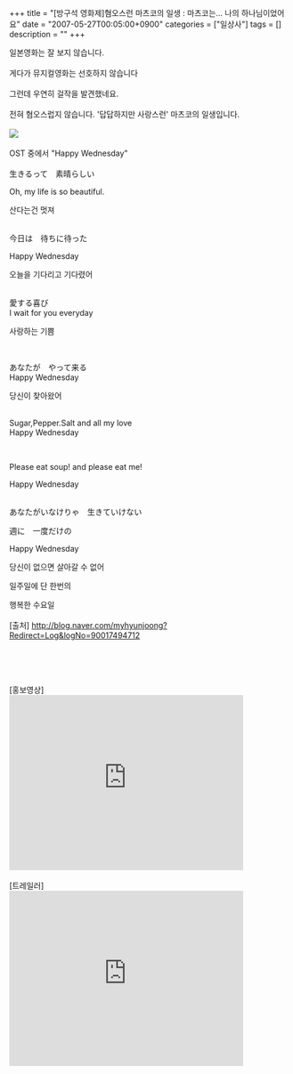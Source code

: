 +++
title = "[방구석 영화제]혐오스런 마츠코의 일생 : 마츠코는... 나의 하나님이었어요"
date = "2007-05-27T00:05:00+0900"
categories = ["일상사"]
tags = []
description = ""
+++
<span class="copyright_entry" style="display:block;" title="[방구석 영화제]혐오스런 마츠코의 일생 : 마츠코는... 나의 하나님이었어요@@**@@http://shed.egloos.com/1573962"></span>
<p>일본영화는 잘 보지 않습니다.<br><br>게다가 뮤지컬영화는 선호하지 않습니다<br><br>그런데 우연히 걸작을 발견했네요.<br><br>전혀 혐오스럽지 않습니다. '답답하지만 사랑스런' 마츠코의 일생입니다.<br><br><img src="/attachment/1573962_1.jpg"><br><br>OST 중에서 "Happy Wednesday"<br><br>生きるって　素晴らしい </p>
<p>Oh, my life is so beautiful. </p>
<p>산다는건 멋져</p>
<p><br>今日は　待ちに待った </p>
<p>Happy Wednesday </p>
<p>오늘을 기다리고 기다렸어</p>
<p><br>愛する喜び <br>I wait for you everyday </p>
<p>사랑하는 기쁨</p>
<p>&nbsp;</p>
<p>あなたが　やって来る <br>Happy Wednesday </p>
<p>당신이 찾아왔어 </p>
<p><br>Sugar,Pepper.Salt and all my love <br>Happy Wednesday </p>
<p>&nbsp;</p>
<p>Please eat soup! and please eat me! </p>
<p>Happy Wednesday</p>
<p><br>あなたがいなけりゃ　生きていけない </p>
<p>週に　一度だけの </p>
<p>Happy Wednesday </p>
<p>당신이 없으면 살아갈 수 없어 </p>
<p>일주일에 단 한번의 </p>
<p>행복한 수요일<br><br>[출처] <a href="http://blog.naver.com/myhyunjoong?Redirect=Log&amp;logNo=90017494712">http://blog.naver.com/myhyunjoong?Redirect=Log&amp;logNo=90017494712</a></p>
<p><br></p>
<br>
<br>[홍보영상]
<br>
<embed src="http://www.youtube.com/v/h5YiO1kSZdQ?version=3&amp;hl=ko_KR" type="application/x-shockwave-flash" width="420" height="315" allowscriptaccess="always" allowfullscreen="true">
<br>
<br>[트레일러]
<br>
<embed src="http://www.youtube.com/v/gzvbQNNXm4E?version=3&amp;hl=ko_KR" type="application/x-shockwave-flash" width="420" height="315" allowscriptaccess="always" allowfullscreen="true"> 
<!--
       <rdf:RDF xmlns:rdf="http://www.w3.org/1999/02/22-rdf-syntax-ns#"
		    xmlns:dc="http://purl.org/dc/elements/1.1/"
		    xmlns:trackback="http://madskills.com/public/xml/rss/module/trackback/">
       <rdf:Description
	        rdf:about="http://shed.egloos.com/1573962"
	        dc:identifier="http://shed.egloos.com/1573962"
	        dc:title="[방구석 영화제]혐오스런 마츠코의 일생 : 마츠코는... 나의 하나님이었어요"
	        trackback:ping="http://shed.egloos.com/tb/1573962"/>
       </rdf:RDF>
       -->

<ul></ul>